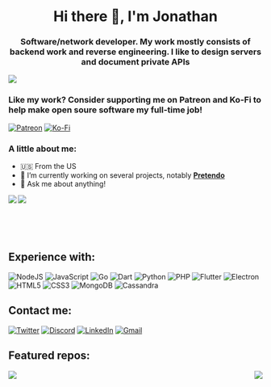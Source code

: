 <h1 align="center">Hi there 👋, I'm Jonathan</h1>
<h3 align="center">Software/network developer. My work mostly consists of backend work and reverse engineering. I like to design servers and document private APIs</h3>

<img src="https://komarev.com/ghpvc/?username=jonbarrow&color=0000E5&style=flat-square">

<h3>Like my work? Consider supporting me on Patreon and Ko-Fi to help make open soure software my full-time job!</h3>
<!--<img src="https://img.shields.io/endpoint.svg?url=https://shieldsio-patreon.vercel.app/api/?username=jonbarrow&type=patrons&style=for-the-badge">-->
<a href="https://www.patreon.com/jonbarrow"><img alt="Patreon" src="https://img.shields.io/badge/Patreon-F96854?style=for-the-badge&logo=patreon&logoColor=white" /></a>
<a href="https://ko-fi.com/jonbarrow"><img alt="Ko-Fi" src="https://img.shields.io/badge/Ko--fi-F16061?style=for-the-badge&logo=ko-fi&logoColor=white" /></a>

<h3>A little about me:</h3>

- 🇺🇸 From the US
- 🔭 I’m currently working on several projects, notably **[Pretendo](https://pretendo.network)**
- 💬 Ask me about anything!

<img align="left" src="https://github-readme-stats.vercel.app/api/top-langs/?username=jonbarrow&theme=light&hide_langs_below=1">
<img src="https://github-readme-stats.vercel.app/api?username=jonbarrow&show_icons=true&include_all_commits=true">

<br><br><br>

<h2>Experience with:</h2>
<p float="left">
	<img style="display:inline" alt="NodeJS" src="https://img.shields.io/badge/node.js-%2343853D.svg?style=for-the-badge&logo=node-dot-js&logoColor=white"/>
	<img style="display:inline" alt="JavaScript" src="https://img.shields.io/badge/javascript-%23323330.svg?style=for-the-badge&logo=javascript&logoColor=%23F7DF1E"/>
	<img style="display:inline" alt="Go" src="https://img.shields.io/badge/go-%2300ADD8.svg?style=for-the-badge&logo=go&logoColor=white"/>
	<img alt="Dart" src="https://img.shields.io/badge/dart-%230175C2.svg?style=for-the-badge&logo=dart&logoColor=white"/>
	<img alt="Python" src="https://img.shields.io/badge/python-%2314354C.svg?style=for-the-badge&logo=python&logoColor=white"/>
	<img alt="PHP" src="https://img.shields.io/badge/php-%23777BB4.svg?style=for-the-badge&logo=php&logoColor=white"/>
	<img alt="Flutter" src="https://img.shields.io/badge/Flutter-%2302569B.svg?style=for-the-badge&logo=Flutter&logoColor=white"/>
	<img alt="Electron" src="https://img.shields.io/badge/Electron-%2347848F.svg?style=for-the-badge&logo=Electron&logoColor=white"/>
	<img alt="HTML5" src="https://img.shields.io/badge/html5-%23E34F26.svg?style=for-the-badge&logo=html5&logoColor=white"/>
	<img alt="CSS3" src="https://img.shields.io/badge/css3-%231572B6.svg?style=for-the-badge&logo=css3&logoColor=white"/>
	<img alt="MongoDB" src ="https://img.shields.io/badge/MongoDB-%234ea94b.svg?style=for-the-badge&logo=mongodb&logoColor=white"/>
	<img alt="Cassandra" src ="https://img.shields.io/badge/cassandra-%231287B1.svg?style=for-the-badge&logo=apache-cassandra&logoColor=white"/>
</p>
<!--
<p>
	<img height="40" src="https://raw.githubusercontent.com/jonbarrow/jonbarrow/master/node-dot-js.svg">
	<img height="40" src="https://raw.githubusercontent.com/jonbarrow/jonbarrow/master/javascript.svg">
	<img height="40" src="https://raw.githubusercontent.com/jonbarrow/jonbarrow/master/go.svg">
	<img height="40" src="https://raw.githubusercontent.com/jonbarrow/jonbarrow/master/dart.svg">
	<img height="40" src="https://raw.githubusercontent.com/jonbarrow/jonbarrow/master/python.svg">
	<img height="40" src="https://raw.githubusercontent.com/jonbarrow/jonbarrow/master/php.svg">
	<img height="40" src="https://raw.githubusercontent.com/jonbarrow/jonbarrow/master/flutter.svg">
	<img height="40" src="https://raw.githubusercontent.com/jonbarrow/jonbarrow/master/electron.svg">
	<img height="40" src="https://raw.githubusercontent.com/jonbarrow/jonbarrow/master/html5.svg">
	<img height="40" src="https://raw.githubusercontent.com/jonbarrow/jonbarrow/master/css3.svg">
	<img height="40" src="https://raw.githubusercontent.com/jonbarrow/jonbarrow/master/mongodb.svg">
	<img height="40" src="https://raw.githubusercontent.com/jonbarrow/jonbarrow/master/apachecassandra.svg">
</p>
-->

<h2>Contact me:</h2>

<a target="_blank" href="https://twitter.com/jondbarrow"><img alt="Twitter" src="https://img.shields.io/badge/@jondbarrow-%231DA1F2.svg?style=for-the-badge&logo=Twitter&logoColor=white"/></a>
<a target="_blank" href=" https://discord.gg/hFnDQ2F"><img alt="Discord" src="https://img.shields.io/badge/jonbarrow%234478-%237289DA.svg?style=for-the-badge&logo=discord&logoColor=white"/></a>
<a target="_blank" href="https://www.linkedin.com/in/jonathan-barrow-4bb120191/"><img alt="LinkedIn" src="https://img.shields.io/badge/linkedin-%230077B5.svg?style=for-the-badge&logo=linkedin&logoColor=white"/></a>
<a target="_blank" href="mailto:jonbarrow1998@gmail.com"><img alt="Gmail" src="https://img.shields.io/badge/jonbarrow1998%40gmail.com-D14836?style=for-the-badge&logo=gmail&logoColor=white" /></a>

<h2>Featured repos:</h2>
<img align="left" src="https://github-readme-stats.vercel.app/api/pin/?username=PretendoNetwork&repo=Pretendo">
<img align="right" src="https://github-readme-stats.vercel.app/api/pin/?username=jonbarrow&repo=disneyplus-client">


<!--
**jonbarrow/jonbarrow** is a ✨ _special_ ✨ repository because its `README.md` (this file) appears on your GitHub profile.

Here are some ideas to get you started:

- 🔭 I’m currently working on ...
- 🌱 I’m currently learning ...
- 👯 I’m looking to collaborate on ...
- 🤔 I’m looking for help with ...
- 💬 Ask me about ...
- 📫 How to reach me: ...
- 😄 Pronouns: ...
- ⚡ Fun fact: ...
-->
